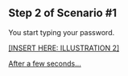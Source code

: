 ## Step 2 of Scenario #1

You start typing your password.

[[INSERT HERE: ILLUSTRATION 2]](713-SCENARIO-01-STEP-03.md)

[After a few seconds…](713-SCENARIO-01-STEP-03.md)
